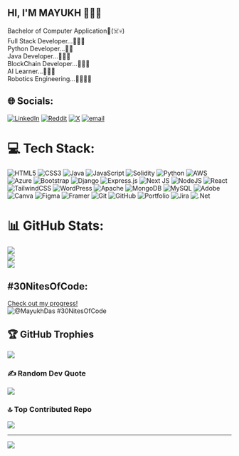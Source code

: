 ## HI, I'M MAYUKH 👋🧑🏻

  Bachelor of Computer Application🧠(☠️💀)<br/>
  Full Stack Developer...👾🏃🏻<br/>
  Python Developer...🐍🧟<br/>
  Java Developer...🙆🏻🤯<br/>
  BlockChain Developer...🏃🏻🐺<br/>
  AI Learner...🐦‍🔥🤖<br/>
  Robotics Engineering...🧛🏻‍♀️🦉<br/>



## 🌐 Socials:
[![LinkedIn](https://img.shields.io/badge/LinkedIn-%230077B5.svg?logo=linkedin&logoColor=white)](https://linkedin.com/in/https://www.linkedin.com/in/mayukh-das-8967mayukh) [![Reddit](https://img.shields.io/badge/Reddit-%23FF4500.svg?logo=Reddit&logoColor=white)](https://reddit.com/user/u/Aggravating-Tap6642) [![X](https://img.shields.io/badge/X-black.svg?logo=X&logoColor=white)](https://x.com/@MayukhDas09) [![email](https://img.shields.io/badge/Email-D14836?logo=gmail&logoColor=white)](mailto:mayukhdas104@gmail.com) 

# 💻 Tech Stack:
![HTML5](https://img.shields.io/badge/html5-%23E34F26.svg?style=plastic&logo=html5&logoColor=white) ![CSS3](https://img.shields.io/badge/css3-%231572B6.svg?style=plastic&logo=css3&logoColor=white) ![Java](https://img.shields.io/badge/java-%23ED8B00.svg?style=plastic&logo=openjdk&logoColor=white) ![JavaScript](https://img.shields.io/badge/javascript-%23323330.svg?style=plastic&logo=javascript&logoColor=%23F7DF1E) ![Solidity](https://img.shields.io/badge/Solidity-%23363636.svg?style=plastic&logo=solidity&logoColor=white) ![Python](https://img.shields.io/badge/python-3670A0?style=plastic&logo=python&logoColor=ffdd54) ![AWS](https://img.shields.io/badge/AWS-%23FF9900.svg?style=plastic&logo=amazon-aws&logoColor=white) ![Azure](https://img.shields.io/badge/azure-%230072C6.svg?style=plastic&logo=microsoftazure&logoColor=white) ![Bootstrap](https://img.shields.io/badge/bootstrap-%238511FA.svg?style=plastic&logo=bootstrap&logoColor=white) ![Django](https://img.shields.io/badge/django-%23092E20.svg?style=plastic&logo=django&logoColor=white) ![Express.js](https://img.shields.io/badge/express.js-%23404d59.svg?style=plastic&logo=express&logoColor=%2361DAFB) ![Next JS](https://img.shields.io/badge/Next-black?style=plastic&logo=next.js&logoColor=white) ![NodeJS](https://img.shields.io/badge/node.js-6DA55F?style=plastic&logo=node.js&logoColor=white) ![React](https://img.shields.io/badge/react-%2320232a.svg?style=plastic&logo=react&logoColor=%2361DAFB) ![TailwindCSS](https://img.shields.io/badge/tailwindcss-%2338B2AC.svg?style=plastic&logo=tailwind-css&logoColor=white) ![WordPress](https://img.shields.io/badge/WordPress-%23117AC9.svg?style=plastic&logo=WordPress&logoColor=white) ![Apache](https://img.shields.io/badge/apache-%23D42029.svg?style=plastic&logo=apache&logoColor=white) ![MongoDB](https://img.shields.io/badge/MongoDB-%234ea94b.svg?style=plastic&logo=mongodb&logoColor=white) ![MySQL](https://img.shields.io/badge/mysql-4479A1.svg?style=plastic&logo=mysql&logoColor=white) ![Adobe](https://img.shields.io/badge/adobe-%23FF0000.svg?style=plastic&logo=adobe&logoColor=white) ![Canva](https://img.shields.io/badge/Canva-%2300C4CC.svg?style=plastic&logo=Canva&logoColor=white) ![Figma](https://img.shields.io/badge/figma-%23F24E1E.svg?style=plastic&logo=figma&logoColor=white) ![Framer](https://img.shields.io/badge/Framer-black?style=plastic&logo=framer&logoColor=blue) ![Git](https://img.shields.io/badge/git-%23F05033.svg?style=plastic&logo=git&logoColor=white) ![GitHub](https://img.shields.io/badge/github-%23121011.svg?style=plastic&logo=github&logoColor=white) ![Portfolio](https://img.shields.io/badge/Portfolio-%23000000.svg?style=plastic&logo=firefox&logoColor=#FF7139) ![Jira](https://img.shields.io/badge/jira-%230A0FFF.svg?style=plastic&logo=jira&logoColor=white) ![.Net](https://img.shields.io/badge/.NET-5C2D91?style=plastic&logo=.net&logoColor=white)
# 📊 GitHub Stats:
![](https://github-readme-stats.vercel.app/api?username=MayukhDas1&theme=tokyonight&hide_border=false&include_all_commits=true&count_private=true)<br/>
![](https://nirzak-streak-stats.vercel.app/?user=MayukhDas1&theme=tokyonight&hide_border=false)<br/>
![](https://github-readme-stats.vercel.app/api/top-langs/?username=MayukhDas1&theme=tokyonight&hide_border=false&include_all_commits=true&count_private=true&layout=compact)

## #30NitesOfCode:
  [Check out my progress!](https://www.codedex.io/@MayukhDas/30-nites-of-code)  
  ![@MayukhDas #30NitesOfCode](https://www.codedex.io/api/petStatus?user=MayukhDas)

## 🏆 GitHub Trophies
![](https://github-profile-trophy.vercel.app/?username=MayukhDas1&theme=tokyonight&no-frame=false&no-bg=false&margin-w=4)

### ✍️ Random Dev Quote
![](https://quotes-github-readme.vercel.app/api?type=horizontal&theme=tokyonight)

### 🔝 Top Contributed Repo
![](https://github-contributor-stats.vercel.app/api?username=MayukhDas1&limit=5&theme=tokyonight&combine_all_yearly_contributions=true)

---
[![](https://visitcount.itsvg.in/api?id=MayukhDas1&icon=4&color=0)](https://visitcount.itsvg.in)

<!-- Proudly created with GPRM ( https://gprm.itsvg.in ) -->
